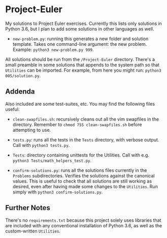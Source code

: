 # Project-Euler
My solutions to Project Euler exercises. Currently this lists only solutions in Python 3.6,
but I plan to add some solutions in other languages as well.

- `new-problem.py`: running this generates a new folder and solution template. 
Takes one command-line argument: the new problem. Example: `python3 new-problem.py 999`.

All solutions should be run from the `/Project-Euler` directory. There's a small
preamble in some solutions that appends to the system path so that `Utilities` can
be imported. For example, from here you might run: `python3 005/solution.py`.

## Addenda

Also included are some test-suites, etc. You may find the following files useful:

- `clean-swapfiles.sh`: recursively cleans out all the vim swapfiles in the directory.
Remember to `chmod 755 clean-swapfiles.sh` before attempting to use.

- `tests.py`: runs all the tests in the `Tests` directory, with verbose output.
Call with `python3 tests.py`. 

- `Tests`: directory containing unittests for the Utilities. Call with e.g. `python3 Tests/math_helpers_test.py`.

- `confirm-solutions.py`: runs all the solutions files currently in the `Problems` subdirectories.
Verifies the solutions against the canonical values. This is useful to check that all solutions
are still working as desired, even after having made some changes to the `Utilities`.
Run simply with `python3 confirm-solutions.py`.

## Further Notes

There's no `requirements.txt` because this project solely uses libraries that are included
with any conventional installation of Python 3.6, as well as the custom-written `Utilities`. 
